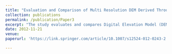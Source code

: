 ```yaml
---
title: "Evaluation and Comparison of Multi Resolution DEM Derived Through Cartosat-1 Stereo Pair – A Case Study of Damanganga Basin"
collection: publications
permalink: /publication/Paper3
excerpt: "The study evaluates and compares Digital Elevation Model (DEM) data of various grid spacing derived using high resolution Cartosat 1 stereo data for hydrologic applications. DEM is essential in modeling different environmental processes which depend on surface elevation. The accuracy of derived DEM varies with grid spacing and source. The CartoDEM is the photogrammetric DEM derived from stereo pairs. Damanganga basin lying in the Western Ghats was analysed using 11 Carto stereo pairs. The process of triangulation resulted in RMSE of 0.42. DEM was extracted at 10 m, 20 m, 30 m, 40 m, 50 m and 90 m grid spacing and compared with ASTER GDEM (30 m) and SRTM DEM (90 m). DEM accuracy was checked with Root Mean Square Error (RMSE) statistic for random points generated in different elevation zones. Extracted stream networks were compared based on Correctness Index and Figure of Merit index, calculated for all the Digital Elevation Models at varying cell sizes. In order to further evaluate the DEM’s, a simple flood simulation with no water movement and no consideration of real time precipitation data was carried out and relationship between heights of flood stage and inundation area for each Digital Elevation Model was also established."
date: 2012-11-21
venue:
paperurl: 'https://link.springer.com/article/10.1007/s12524-012-0243-2'

---
```

